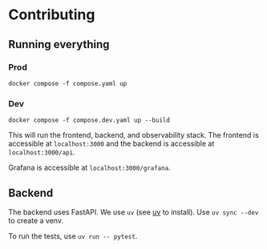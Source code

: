 # Contributing

## Running everything

### Prod
`docker compose -f compose.yaml up`

### Dev
`docker compose -f compose.dev.yaml up --build`

This will run the frontend, backend, and observability stack. The frontend is accessible at
`localhost:3000` and the backend is accessible at `localhost:3000/api`.

Grafana is accessible at `localhost:3000/grafana`.

## Backend

The backend uses FastAPI. We use `uv` (see [uv](https://docs.astral.sh/uv/) to
install). Use `uv sync --dev` to create a venv.

To run the tests, use `uv run -- pytest`.
